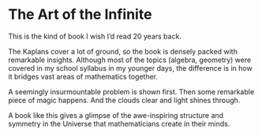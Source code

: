 # The Art of the Infinite

This is the kind of book I wish I’d read 20 years back.

The Kaplans cover a lot of ground, so the book is densely packed with
remarkable insights. Although most of the topics (algebra, geometry)
were covered in my school syllabus in my younger days, the difference
is in how it bridges vast areas of mathematics together.

A seemingly insurmountable problem is shown first. Then some
remarkable piece of magic happens. And the clouds clear and light
shines through.

A book like this gives a glimpse of the awe-inspiring structure and
symmetry in the Universe that mathematicians create in their minds.

